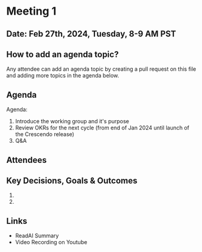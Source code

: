 # Meeting 1

## Date: Feb 27th, 2024, Tuesday, 8-9 AM PST

## How to add an agenda topic?
Any attendee can add an agenda topic by creating a pull request on this file and adding more topics in the agenda below.

## Agenda

Agenda:
1. Introduce the working group and it's purpose
2. Review OKRs for the next cycle (from end of Jan 2024 until launch of the Crescendo release)
3. Q&A

## Attendees


## Key Decisions, Goals & Outcomes

1.
2.

## Links
- ReadAI Summary
- Video Recording on Youtube
